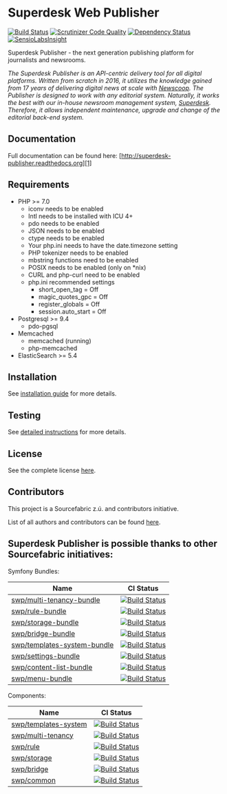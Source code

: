 Superdesk Web Publisher
=======================

[![Build Status](https://travis-ci.org/superdesk/web-publisher.svg?branch=master)](https://travis-ci.org/superdesk/web-publisher)
[![Scrutinizer Code Quality](https://scrutinizer-ci.com/g/superdesk/web-publisher/badges/quality-score.png?b=master)](https://scrutinizer-ci.com/g/superdesk/web-publisher/?branch=master)
[![Dependency Status](https://www.versioneye.com/user/projects/56bc97382a29ed00396b3760/badge.svg?style=flat)](https://www.versioneye.com/user/projects/56bc97382a29ed00396b3760)
[![SensioLabsInsight](https://insight.sensiolabs.com/projects/c1d40e6d-f4c3-42fa-af0e-d4a4e521d435/mini.png)](https://insight.sensiolabs.com/projects/c1d40e6d-f4c3-42fa-af0e-d4a4e521d435)

Superdesk Publisher - the next generation publishing platform for journalists and newsrooms.

*The Superdesk Publisher is an API-centric delivery tool for all digital platforms. Written from scratch in 2016, it utilizes the knowledge gained from 17 years of delivering digital news at scale with [Newscoop][2]. The Publisher is designed to work with any editorial system. Naturally, it works the best with our in-house newsroom management system, [Superdesk][3]. Therefore, it allows independent maintenance, upgrade and change of the editorial back-end system.*

## Documentation

Full documentation can be found here: [http://superdesk-publisher.readthedocs.org][1]

## Requirements

 * PHP >= 7.0
   * iconv needs to be enabled
   * Intl needs to be installed with ICU 4+
   * pdo needs to be enabled
   * JSON needs to be enabled
   * ctype needs to be enabled
   * Your php.ini needs to have the date.timezone setting
   * PHP tokenizer needs to be enabled
   * mbstring functions need to be enabled
   * POSIX needs to be enabled (only on *nix)
   * CURL and php-curl need to be enabled
   * php.ini recommended settings
     * short_open_tag = Off
     * magic_quotes_gpc = Off
     * register_globals = Off
     * session.auto_start = Off
 * Postgresql >= 9.4
   * pdo-pgsql
 * Memcached
   * memcached (running)
   * php-memcached
 * ElasticSearch >= 5.4

## Installation

See [installation guide](install.md) for more details.

[1]: http://superdesk-publisher.readthedocs.org/en/latest/
[2]: https://www.sourcefabric.org/en/newscoop/
[3]: https://www.superdesk.org/

## Testing

See [detailed instructions](testing.md) for more details.

## License

See the complete license [here](LICENSE.md).

## Contributors

This project is a Sourcefabric z.ú. and contributors initiative.

List of all authors and contributors can be found [here](AUTHORS.md).

## Superdesk Publisher is possible thanks to other Sourcefabric initiatives:

Symfony Bundles:

| Name | CI Status |
| --- | --- |
| [swp/multi-tenancy-bundle](https://github.com/SuperdeskWebPublisher/SWPMultiTenancyBundle) | [![Build Status](https://travis-ci.org/SuperdeskWebPublisher/SWPMultiTenancyBundle.svg?branch=master)](https://travis-ci.org/SuperdeskWebPublisher/SWPMultiTenancyBundle) |
| [swp/rule-bundle](https://github.com/SuperdeskWebPublisher/SWPRuleBundle) | [![Build Status](https://travis-ci.org/SuperdeskWebPublisher/SWPRuleBundle.svg?branch=master)](https://travis-ci.org/SuperdeskWebPublisher/SWPRuleBundle) |
| [swp/storage-bundle](https://github.com/SuperdeskWebPublisher/SWPStorageBundle) | [![Build Status](https://travis-ci.org/SuperdeskWebPublisher/SWPStorageBundle.svg?branch=master)](https://travis-ci.org/SuperdeskWebPublisher/SWPStorageBundle) |
| [swp/bridge-bundle](https://github.com/SuperdeskWebPublisher/SWPBridgeBundle) | [![Build Status](https://travis-ci.org/SuperdeskWebPublisher/SWPBridgeBundle.svg?branch=master)](https://travis-ci.org/SuperdeskWebPublisher/SWPBridgeBundle) |
| [swp/templates-system-bundle](https://github.com/SuperdeskWebPublisher/SWPTemplatesBundle) | [![Build Status](https://travis-ci.org/SuperdeskWebPublisher/SWPTemplatesSystemBundle.svg?branch=master)](https://travis-ci.org/SuperdeskWebPublisher/SWPTemplatesSystemBundle) |
| [swp/settings-bundle](https://github.com/SuperdeskWebPublisher/SWPSettingsBundle) | [![Build Status](https://travis-ci.org/SuperdeskWebPublisher/SWPSettingsBundle.svg?branch=master)](https://travis-ci.org/SuperdeskWebPublisher/SWPSettingsBundle) |
| [swp/content-list-bundle](https://github.com/SuperdeskWebPublisher/SWPContentListBundle) | [![Build Status](https://travis-ci.org/SuperdeskWebPublisher/SWPContentListBundle.svg?branch=master)](https://travis-ci.org/SuperdeskWebPublisher/SWPContentListBundle) |
| [swp/menu-bundle](https://github.com/SuperdeskWebPublisher/SWPMenuBundle) | [![Build Status](https://travis-ci.org/SuperdeskWebPublisher/SWPMenuBundle.svg?branch=master)](https://travis-ci.org/SuperdeskWebPublisher/SWPMenuBundle) |

Components:

| Name | CI Status |
| --- | --- |
| [swp/templates-system](https://github.com/SuperdeskWebPublisher/templates-system) | [![Build Status](https://travis-ci.org/SuperdeskWebPublisher/templates-system.svg?branch=master)](https://travis-ci.org/SuperdeskWebPublisher/templates-system) |
| [swp/multi-tenancy](https://github.com/SuperdeskWebPublisher/multi-tenancy) | [![Build Status](https://travis-ci.org/SuperdeskWebPublisher/multi-tenancy.svg?branch=master)](https://travis-ci.org/SuperdeskWebPublisher/multi-tenancy) |
| [swp/rule](https://github.com/SuperdeskWebPublisher/rule) | [![Build Status](https://travis-ci.org/SuperdeskWebPublisher/rule.svg?branch=master)](https://travis-ci.org/SuperdeskWebPublisher/rule) |
| [swp/storage](https://github.com/SuperdeskWebPublisher/storage) | [![Build Status](https://travis-ci.org/SuperdeskWebPublisher/storage.svg?branch=master)](https://travis-ci.org/SuperdeskWebPublisher/storage) |
| [swp/bridge](https://github.com/SuperdeskWebPublisher/bridge) | [![Build Status](https://travis-ci.org/SuperdeskWebPublisher/bridge.svg?branch=master)](https://travis-ci.org/SuperdeskWebPublisher/bridge)  |
| [swp/common](https://github.com/SuperdeskWebPublisher/common) | [![Build Status](https://travis-ci.org/SuperdeskWebPublisher/common.svg?branch=master)](https://travis-ci.org/SuperdeskWebPublisher/common)  |
